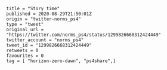 ```
title = "Story time"
published = 2020-08-29T21:50:01Z
origin = "twitter-norms_ps4"
type = "tweet"
original_url = "https://twitter.com/norms_ps4/status/1299826668312424449"
twitter_account = "norms_ps4"
tweet_id = "1299826668312424449"
retweets = 0
favourites = 0
tag = [ "horizon-zero-dawn", "ps4share",]
```

<p class='image'><img src='https://mnf.m17s.net/2020/08/29/EgnpdnbXYAA44Ob.jpg' alt=''></p>

